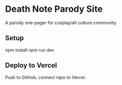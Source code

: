 # Death Note Parody Site

A parody one-pager for cosplay/alt culture community.

## Setup
npm install
npm run dev

## Deploy to Vercel
Push to GitHub, connect repo to Vercel.
